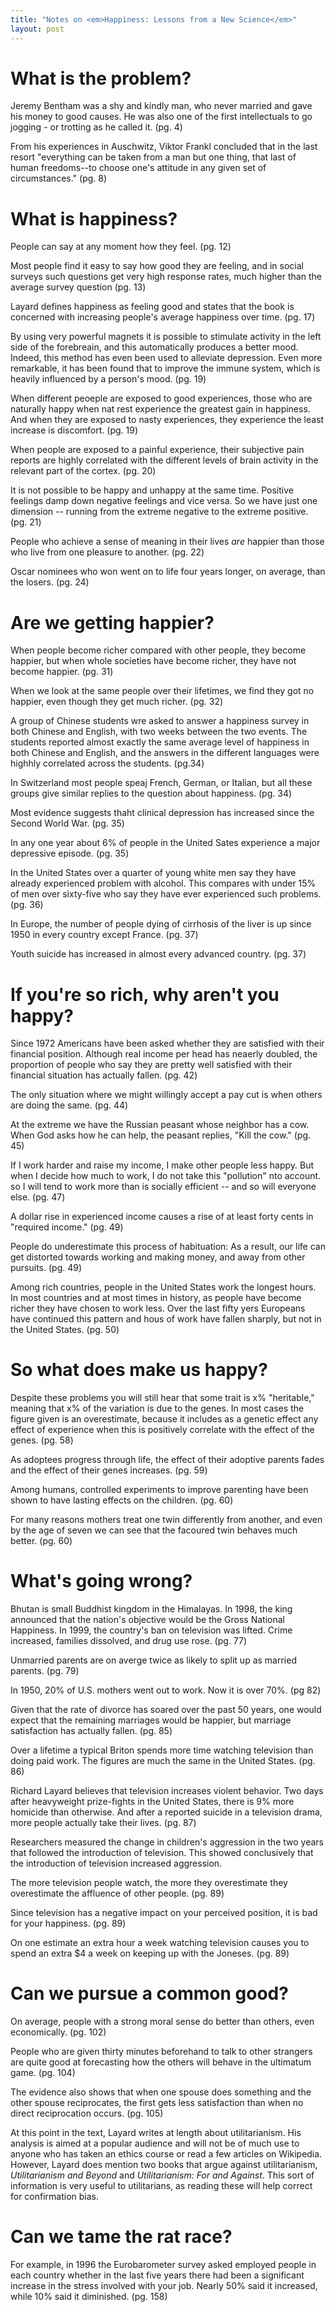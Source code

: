 ```yaml
---
title: "Notes on <em>Happiness: Lessons from a New Science</em>"
layout: post
---
```


# What is the problem?

Jeremy Bentham was a shy and kindly man, who never married and gave his money to good causes. He was also one of the first intellectuals to go jogging - or trotting as he called it. (pg. 4)

From his experiences in Auschwitz, Viktor Frankl concluded that in the last resort "everything can be taken from a man but one thing, that last of human freedoms--to choose one's attitude in any given set of circumstances." (pg. 8)

# What is happiness?

People can say at any moment how they feel. (pg. 12)

Most people find it easy to say how good they are feeling, and in social surveys such questions get very high response rates, much higher than the average survey question (pg. 13)

Layard defines happiness as feeling good and states that the book is concerned with increasing people's average happiness over time. (pg. 17)

By using very powerful magnets it is possible to stimulate activity in the left side of the forebreain, and this automatically produces a better mood. Indeed, this method has even been used to alleviate depression. Even more remarkable, it has been found that to improve the immune system, which is heavily influenced by a person's mood. (pg. 19)

When different peoeple are exposed to good experiences, those who are naturally happy when nat rest experience the greatest gain in happiness. And when they are exposed to nasty experiences, they experience the least increase is discomfort. (pg. 19)

When people are exposed to a painful experience, their subjective pain reports are highly correlated with the different levels of brain activity in the relevant part of the cortex. (pg. 20)

It is not possible to be happy and unhappy at the same time. Positive feelings damp down negative feelings and vice versa. So we have just one dimension -- running from the extreme negative to the extreme positive. (pg. 21)

People who achieve a sense of meaning in their lives *are* happier than those who live from one pleasure to another. (pg. 22)

Oscar nominees who won went on to life four years longer, on average, than the losers. (pg. 24)

# Are we getting happier?

When people become richer compared with other people, they become happier, but when whole societies have become richer, they have not become happier. (pg. 31)

When we look at the same people over their lifetimes, we find they got no happier, even though they get much richer. (pg. 32)

A group of Chinese students wre asked to answer a happiness survey in both Chinese and English, with two weeks between the two events. The students reported almost exactly the same average level of happiness in both Chinese and English, and the answers in the different languages were highhly correlated across the students. (pg.34)

In Switzerland most people speaj French, German, or Italian, but all these groups give similar replies to the question about happiness. (pg. 34)

Most evidence suggests thaht clinical depression has increased since the Second World War. (pg. 35)

In any one year about 6% of people in the United Sates experience a major depressive episode. (pg. 35)

In the United States over a quarter of young white men say they have already experienced problem with alcohol. This compares with under 15% of men over sixty-five who say they have ever experienced such problems. (pg. 36)

In Europe, the number of people dying of cirrhosis of the liver is up since 1950 in every country except France. (pg. 37)

Youth suicide has increased in almost every advanced country. (pg. 37)

# If you're so rich, why aren't you happy?

Since 1972 Americans have been asked whether they are satisfied with their financial position. Although real income per head has neaerly doubled, the  proportion of people who say they are pretty well satisfied with their financial situation has actually fallen. (pg. 42)

The only situation where we might willingly accept a pay cut is when others are doing the same. (pg. 44)

At the extreme we have the Russian peasant whose neighbor has a cow. When God asks how he can help, the peasant replies, "Kill the cow." (pg. 45)

If I work harder and raise my income, I make other people less happy. But when I decide how much to work, I do not take this "pollution" nto account. so I will tend to work more than is socially efficient -- and so will everyone else. (pg. 47)

A dollar rise in experienced income causes a rise of at least forty cents in "required income." (pg. 49)

People do underestimate this process of habituation: As a result, our life can get distorted towards working and making money, and away from other pursuits. (pg. 49)

Among rich countries, people in the United States work the longest hours. In most countries and at most times in history, as people have become richer they have chosen to work less. Over the last fifty yers Europeans have continued this pattern and hous of work have fallen sharply, but not in the United States. (pg. 50)

# So what does make us happy?

Despite these problems you will still hear that some trait is x% "heritable," meaning that x% of the variation is due to the genes. In most cases the figure given is an overestimate, because it includes as a genetic effect any effect of experience when this is positively correlate with the effect of the genes. (pg. 58)

As adoptees progress through life, the effect of their adoptive parents fades and the effect of their genes increases. (pg. 59)

Among humans, controlled experiments to improve parenting have been shown to have lasting effects on the children. (pg. 60)

For many reasons mothers treat one twin differently from another, and even by the age of seven we can see that the facoured twin behaves much better. (pg. 60)

# What's going wrong?

Bhutan is small Buddhist kingdom in the Himalayas. In 1998, the king announced that the nation's objective would be the Gross National Happiness. In 1999, the country's ban on television was lifted. Crime increased, families dissolved, and drug use rose. (pg. 77)

Unmarried parents are on averge twice as likely to split up as married parents. (pg. 79)

In 1950, 20% of U.S. mothers went out to work. Now it is over 70%. (pg 82)

Given that the rate of divorce has soared over the past 50 years, one would expect that the remaining marriages would be happier, but marriage satisfaction has actually fallen. (pg. 85)

Over a lifetime a typical Briton spends more time watching television than doing paid work. The figures are much the same in the United States. (pg. 86)

Richard Layard believes that television increases violent behavior. Two days after heavyweight prize-fights in the United States, there is 9% more homicide than otherwise. And after a reported suicide in a television drama, more people actually take their lives. (pg. 87)

Researchers measured the change in children's aggression in the two years that followed the introduction of television. This showed conclusively that the introduction of television increased aggression.

The more television people watch, the more they overestimate they overestimate the affluence of other people. (pg. 89)

Since television has a negative impact on your perceived position, it is bad for your happiness. (pg. 89)

On one estimate an extra hour a week watching television causes you to spend an extra $4 a week on keeping up with the Joneses. (pg. 89)

# Can we pursue a common good?

On average, people with a strong moral sense do better than others, even economically. (pg. 102)

People who are given thirty minutes beforehand to talk to other strangers are quite good at forecasting how the others will behave in the ultimatum game. (pg. 104)

The evidence also shows that when one spouse does something and the other spouse reciprocates, the first gets less satisfaction than when no direct reciprocation occurs. (pg. 105)

At this point in the text, Layard writes at length about utilitarianism. His analysis is aimed at a popular audience and will not be of much use to anyone who has taken an ethics course or read a few articles on Wikipedia. However, Layard does mention two books that argue against utilitarianism, *Utilitarianism and Beyond* and *Utilitarianism: For and Against*. This sort of information is very useful to utilitarians, as reading these will help correct for confirmation bias.

# Can we tame the rat race?

For example, in 1996 the Eurobarometer survey asked employed people in each country whether in the last five years there had been a significant increase in the stress involved with your job. Nearly 50% said it increased, while 10% said it diminished. (pg. 158)
